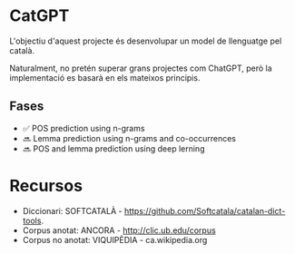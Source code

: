 # CatGPT
L'objectiu d'aquest projecte és desenvolupar un model de llenguatge pel català.

Naturalment, no pretén superar grans projectes com ChatGPT, però la implementació es basarà en els mateixos principis.

## Fases
- ✅ POS prediction using n-grams
- 🔜 Lemma prediction using n-grams and co-occurrences
- 🔜 POS and lemma prediction using deep lerning

# Recursos
- Diccionari: SOFTCATALÀ - https://github.com/Softcatala/catalan-dict-tools.
- Corpus anotat: ANCORA - http://clic.ub.edu/corpus
- Corpus no anotat: VIQUIPÈDIA - ca.wikipedia.org
